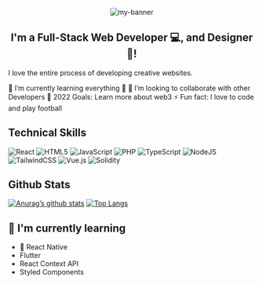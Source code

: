 

<p align="center">
  <img src="https://pbs.twimg.com/profile_banners/1281895439357423616/1654770308/600x200" alt="my-banner">
</p>

<h2 align="center">
I'm a Full-Stack Web Developer 💻, and Designer 🎨!
</h2> 


I love the entire process of developing creative websites.

🌱 I’m currently learning everything 🤣
👯 I’m looking to collaborate with other Developers 
🥅 2022 Goals: Learn more about web3
⚡ Fun fact: I love to code and play football

## Technical Skills

![React](https://img.shields.io/badge/react-%2320232a.svg?style=for-the-badge&logo=react&logoColor=%2361DAFB) ![HTML5](https://img.shields.io/badge/html5-%23E34F26.svg?style=for-the-badge&logo=html5&logoColor=white) ![JavaScript](https://img.shields.io/badge/javascript-%23323330.svg?style=for-the-badge&logo=javascript&logoColor=%23F7DF1E) ![PHP](https://img.shields.io/badge/php-%23777BB4.svg?style=for-the-badge&logo=php&logoColor=white) ![TypeScript](https://img.shields.io/badge/typescript-%23007ACC.svg?style=for-the-badge&logo=typescript&logoColor=white) ![NodeJS](https://img.shields.io/badge/node.js-6DA55F?style=for-the-badge&logo=node.js&logoColor=white) ![TailwindCSS](https://img.shields.io/badge/tailwindcss-%2338B2AC.svg?style=for-the-badge&logo=tailwind-css&logoColor=white) ![Vue.js](https://img.shields.io/badge/vuejs-%2335495e.svg?style=for-the-badge&logo=vuedotjs&logoColor=%234FC08D) ![Solidity](https://img.shields.io/badge/Solidity-%23363636.svg?style=for-the-badge&logo=solidity&logoColor=white)

## Github Stats
[![Anurag’s github stats](https://github-readme-stats.vercel.app/api?username=Dev-suite)](https://github.com/Dev-suite)
[![Top Langs](https://github-readme-stats.vercel.app/api/top-langs/?username=yushi1007&layout=compact)](https://github.com/Dev-suite)

## 🌱 I'm currently learning

- 📱 React Native
- Flutter
- React Context API
- Styled Components  
<!--
**Dev-suite/Dev-suite** is a ✨ _special_ ✨ repository because its `README.md` (this file) appears on your GitHub profile.

Here are some ideas to get you started:

- 🔭 I’m currently working on ...
- 🌱 I’m currently learning ...
- 👯 I’m looking to collaborate on ...
- 🤔 I’m looking for help with ...
- 💬 Ask me about ...
- 📫 How to reach me: ...
- 😄 Pronouns: ...
- ⚡ Fun fact: ...
-->
